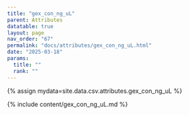 ```yaml
---
title: "gex_con_ng_uL"
parent: Attributes
datatable: true
layout: page
nav_order: "67"
permalink: "docs/attributes/gex_con_ng_uL.html"
date: "2025-03-18"
params:
  title: ""
  rank: ""
---
```

{% assign mydata=site.data.csv.attributes.gex_con_ng_uL %} 

{% include content/gex_con_ng_uL.md %}
